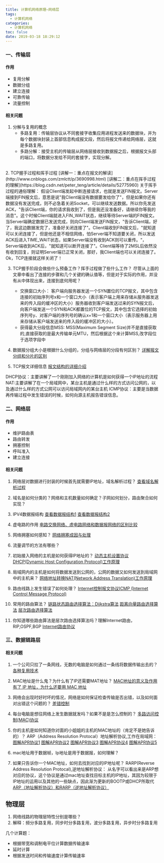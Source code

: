 ```yaml
---
title: 计算机网络原理—网络层
tags:
  - 计算机网络
categories:
  - 计算机网络
toc: false
date: 2019-03-18 18:29:12
---
```


### 一、传输层
#### 作用
- 复用分解
- 数据分组
- 建立连接
- 可靠传输
- 流量控制

#### 相关问题
1. 分解与复用的概念
   - 多路复用：传输层协议从不同套接字收集应用进程发送来的数据块，并为每个数据块封装上首部信息构成报文段，然后将报文传递给网络层，这就是多路复用。
   - 多路分解：接受主机的传输层从网络层接收到数据报之后，根据报文头部的端口，将数据分发给不同的套接字，实现分解。
<br/>
2. TCP握手过程和挥手过程
[讲解一：重点在报文的解读](http://www.cnblogs.com/zmlctt/p/3690998.html)
[讲解二：重点在挥手过程的理解](https://blog.csdn.net/peter_teng/article/details/52775960)
关于挥手过程的通俗理解：
假设Client端发起中断连接请求，也就是发送FIN报文。Server端接到FIN报文后，意思是说"我Client端没有数据要发给你了"，但是如果你还有数据没有发送完成，则不必急着关闭Socket，可以继续发送数据。所以你先发送ACK，"告诉Client端，你的请求我收到了，但是我还没准备好，请继续你等我的消息"。这个时候Client端就进入FIN_WAIT状态，继续等待Server端的FIN报文。当Server端确定数据已发送完成，则向Client端发送FIN报文，"告诉Client端，好了，我这边数据发完了，准备好关闭连接了"。Client端收到FIN报文后，"就知道可以关闭连接了，但是他还是不相信网络，怕Server端不知道要关闭，所以发送ACK后进入TIME_WAIT状态，如果Server端没有收到ACK则可以重传。“，Server端收到ACK后，"就知道可以断开连接了"。Client端等待了2MSL后依然没有收到回复，则证明Server端已正常关闭，那好，我Client端也可以关闭连接了。Ok，TCP连接就这样关闭了！

3. TCP握手阶段会做些什么预备工作？挥手过程做了些什么工作？
尽管从上面的文章中看出了连接的步骤和几个关键的确认值等，但是对于实际的作用，并没有从中体现出来，连接到底何用呢？
   - 交换窗口大小：
     客户端向服务器发送一个SYN置位的TCP报文，其中包含连接的初始序列号x和一个窗口大小（表示客户端上用来存储从服务器发送来的传入段的缓冲区的大小）服务器收到客户端发送过来的SYN报文后，向客户端发送一个SYN和ACK都置位的TCP报文，其中包含它选择的初始序列号y、对客户端的序列号的确认x+1和一个窗口大小（表示服务器上用来存储从客户端发送来的传入段的缓冲区的大小）。
   - 获得最大分段信息MSS:
     MSS(Maximum Segment Size)并不是直接获取的,直接获取的是最大传输单元MTU，然后根据这个来计算MSS,改字段位于选项字段中

4. 数据报分组大小是根据什么分组的，分组与网络层的分段有何区别？
  [详解报文分组和分片的区别](详解：http://blog.sina.com.cn/s/blog_648d306d0102v4z2.html)

5. TCP报文详细信息
  [报文结构的详细介绍](https://www.cnblogs.com/xcywt/p/8075623.html)

DHCP协议：主要讲解了一个刚刚加入网络的计算机是如何获得一个IP地址的流程
NAT:主要讲解了在一个局域网中，某台主机是通过什么样的方式访问公网的，以及通过什么样的方式公网可以访问局域网内的某台主机
ICMP协议：主要是当数据再传输过程中发生错误的时候，如何向源主机报告错误信息。


### 二、网络层
#### 作用
  - 维护路由表
  - 路由转发
  - 拥塞控制
  - 呼叫准入
  - 建立连接

#### 相关问题
1. 网络层对数据进行封装的时候首先就需要IP地址，域名解析过程？
[查看域名解析过程](https://www.cnblogs.com/gopark/p/8430916.html)

2. 域名是如何分类的？网络和主机数量如何确定？子网如何划分，路由聚合如何实现？

3. IPV4数据报结构
[查看数据报结构1](http://baijiahao.baidu.com/s?id=1605165859759071341&wfr=spider&for=pc)
[查看数据报结构2](https://blog.csdn.net/qq_34890943/article/details/79215949)

4. 虚电路的作用
[电路交换网络、虚电路网络和数据报网络的区别比较](https://blog.csdn.net/qq_40780910/article/details/81475975)
5. 网络拥塞如何感知？
[网络拥塞成因与处理](https://blog.csdn.net/ozhuzhiyuan/article/details/52167246)
6. 流量调节的方法有哪些？
7. 初始接入网络的主机是如何获得IP地址的？
[动态主机设置协议DHCP(Dynamic Host Configuration Protocol)工作原理](https://www.cnblogs.com/happygirl-zjj/p/5976526.html)
8. 局域网内的主机是如何将数据发送到公网的，公网的数据又如何发送到局域网中的主机来？
[网络地址转换NAT(Network Address Translation)工作原理](https://blog.csdn.net/u013597671/article/details/74275852)
9. 路由线路上发生错误了如何处理？
[Internet控制报文协议ICMP (Internet Control Message Protocol)](http://yifeichongtian.spaces.eepw.com.cn/articles/article/item/130836)

10. 常用的路由算法？
[链路状态路由选择算法：Dijkstra算法](https://www.cnblogs.com/siwuxie095/p/7135594.html)
[距离向量路由选择算法](https://blog.csdn.net/qq_22238021/article/details/80496138)
[层次路由选择算法](https://blog.csdn.net/qq_20233867/article/details/78397911)

11. 你知道哪些路由算法是层次路由选择算法吗？理解Internet路由，RIP,OSPF,BGP
[Internet路由协议](https://blog.csdn.net/qq_20233867/article/details/78407297)


### 三、数据链路层

#### 相关问题
1. 一个公司只拉了一条网线，无数的电脑是如何通过一条线将数据传输出去的？
[各种复用技术](https://www.cnblogs.com/cyyljw/p/6871946.html)
2. MAC地址是什么鬼？为什么有了IP还需要MAT地址？
[MAC地址的意义及作用](https://blog.csdn.net/weibo1230123/article/details/82778993)
[有了 IP 地址，为什么还要用 MAC 地址](https://www.zhihu.com/question/21546408/answer/28155896)
3. 网络会出现时好时坏的情况，网络是如何保证检查传输是否出错，以及如何面对出错这个问题的？
[差错控制](https://www.cnblogs.com/solo-heart/p/4118910.html)
4. 每台电脑是想往网络上发生数据就发吗？如果不是是怎么控制的？
[多路访问控制(MAC)协议](https://blog.csdn.net/qq_20233867/article/details/78451799)

5. 你的主机是如何知道你对面的小姐姐的主机的MAC地址的（肯定不是她告诉的）？
ARP（Address Resolution Protocal）地址解析协议,工作在局域网：
[图解APR协议1](https://www.cnblogs.com/csguo/p/7527303.html)
[图解APR协议2](https://www.cnblogs.com/csguo/p/7527073.html)
[图解APR协议3](https://www.cnblogs.com/csguo/p/7527582.html)
[图解APR协议4](https://www.cnblogs.com/csguo/p/7527812.html)
[图解APR协议5](https://www.cnblogs.com/csguo/p/7541474.html)

6. mac地址用于数据帧，Ip地址是用于数据报，如何理解？


7. 如果只告诉你一个MAC地址，如何去找到对应的IP地址呢？
RARP(Reverse Address Resolution Protocal),逆地址解析协议：
从名字可以看出来是ARP想对应的协议，这个协议是通过mac地址查找目标主机的IP地址，其因为较限于IP地址的运用以及其他的一些缺点，因此渐为更新的BOOTP或DHCP所取代
[ARP（地址解析协议）和RARP（逆地址解析协议）](https://blog.csdn.net/qq_38314112/article/details/80742724)

## 物理层 
1. 网络线路的物理层特性分别是哪些？
2. 解释：频分多路复用，同步时分多路复用，波分多路复用，异步时分多路复用

几个计算题：
- 根据带宽和调制电平位计算数据传输速率
- 延时计算
- 根据发送时间和传输速度计算传输速率
